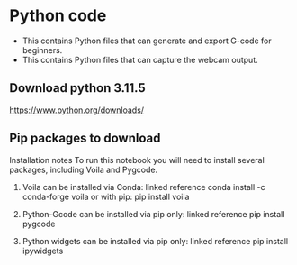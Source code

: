 # Python code 
- This contains Python files that can generate and export G-code for beginners.
- This contains Python files that can capture the webcam output.

## Download python 3.11.5
https://www.python.org/downloads/ 

## Pip packages to download
Installation notes
To run this notebook you will need to install several packages, including Voila and Pygcode.

1. Voila can be installed via Conda: linked reference
conda install -c conda-forge voila
or with pip:
pip install voila

2. Python-Gcode can be installed via pip only: linked reference
pip install pygcode

3. Python widgets can be installed via pip only: linked reference
pip install ipywidgets

